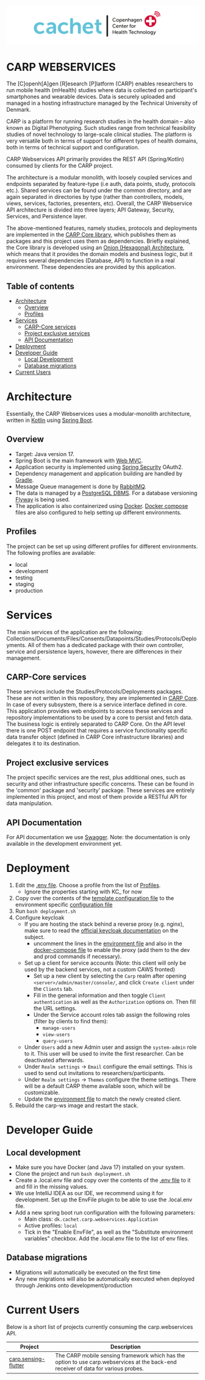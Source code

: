 ![CACHET](src/main/resources/image/cachet.png)

# CARP WEBSERVICES

The [C]openh[A]gen [R]esearch [P]latform (CARP) enables researchers to run mobile health (mHealth) studies where data is collected on participant's smartphones and wearable devices. Data is securely uploaded and managed in a hosting infrastructure managed by the Technical University of Denmark.

CARP is a platform for running research studies in the health domain – also known as Digital Phenotyping. Such studies range from technical feasibility studies of novel technology to large-scale clinical studies. The platform is very versatile both in terms of support for different types of health domains, both in terms of technical support and configuration.

CARP Webservices API primarily provides the REST API (Spring/Kotlin) consumed by clients for the CARP project.

The architecture is a modular monolith, with loosely coupled services and endpoints separated by feature-type (i.e auth, data points, study, protocols etc.). Shared services can be found under the common directory, and are again separated in directories by type (rather than controllers, models, views, services, factories, presenters, etc). Overall, the CARP Webservice API architecture is divided into three layers; API Gateway, Security, Services, and Persistence layer.

The above-mentioned features, namely studies, protocols and deployments are implemented in the [CARP Core library](https://github.com/cph-cachet/carp.core-kotlin), which publishes them as packages and this project uses them as dependencies. Briefly explained, the Core library is developed using an [Onion (Hexagonal) Architecture](https://en.wikipedia.org/wiki/Hexagonal_architecture_(software)), which means that it provides the domain models and business logic, but it requires several dependencies (Database, API) to function in a real environment. These dependencies are provided by this application.

## Table of contents

- [Architecture](#architecture)
  * [Overview](#overview)
  * [Profiles](#profiles)
- [Services](#services)
  * [CARP-Core services](#carp-core-services)
  * [Project exclusive services](#project-exclusive-services)
  * [API Documentation](#api-documentation)
- [Deployment](#deployment)
- [Developer Guide](#developer-guide)
  * [Local Development](#local-development)
  * [Database migrations](#database-migrations)
- [Current Users](#current-users)

# Architecture

Essentially, the CARP Webservices uses a modular-monolith architecture, written in [Kotlin](https://kotlinlang.org/) using [Spring Boot](https://spring.io/projects/spring-boot). 

## Overview

- Target: Java version 17.
- Spring Boot is the main framework with [Web MVC](https://docs.spring.io/spring-framework/docs/3.2.x/spring-framework-reference/html/mvc.html).
- Application security is implemented using [Spring Security](https://spring.io/projects/spring-security) OAuth2.
- Dependency management and application building are handled by [Gradle](https://gradle.org/).
- Message Queue management is done by [RabbitMQ](https://www.rabbitmq.com/). 
- The data is managed by a [PostgreSQL DBMS](https://www.postgresql.org/).  For a database versioning [Flyway](https://flywaydb.org/) is being used.
- The application is also containerized using [Docker](https://www.docker.com/). [Docker compose](https://docs.docker.com/compose/) files are also configured to help setting up different environments.

## Profiles

The project can be set up using different profiles for different environments. The following profiles are available:
- local
- development
- testing
- staging
- production

# Services

The main services of the application are the following: Collections/Documents/Files/Consents/Datapoints/Studies/Protocols/Deployments. All of them has a dedicated package with their own controller, service and persistence layers, however, there are differences in their management.

## CARP-Core services

These services include the Studies/Protocols/Deployments packages. These are not written in this repository, they are implemented in [CARP Core](https://github.com/cph-cachet/carp.core-kotlin). In case of every subsystem, there is a service interface defined in core. This application provides web endpoints to access these services and repository implementations to be used by a core to persist and fetch data. The business logic is entirely separated to CARP Core. On the API level there is one POST endpoint that requires a service functionality specific data transfer object (defined in CARP Core infrastructure libraries) and delegates it to its destination.

## Project exclusive services

The project specific services are the rest, plus additional ones, such as security and other infrastructure specific concerns. These can be found in the 'common' package and 'security' package. These services are entirely implemented in this project, and most of them provide a RESTful API for data manipulation.

## API Documentation

For API documentation we use [Swagger](https://cans.cachet.dk/dev/swagger-ui/index.html). Note: the documentation is only available in the development environment yet.

# Deployment

1. Edit the [.env file](deployment/.env). Choose a profile from the list of [Profiles](#profiles).
   - Ignore the properties starting with KC_ for now
2. Copy over the contents of the [template configuration file](src/main/resources/config/application-local.yml) to the environment specific [configuration file](src/main/resources/config) 
3. Run `bash deployment.sh`
4. Configure keycloak
   - If you are hosting the stack behind a reverse proxy (e.g. nginx), make sure to read the [official keycloak documentation](https://www.keycloak.org/docs/latest/server_installation/#_setting-up-a-load-balancer-or-proxy) on the subject.
     - uncomment the lines in the [environment file](deployment/.env) and also in the [docker-compose file](docker-compose.yml) to enable the proxy (add them to the dev and prod commands if necessary).
   - Set up a client for service accounts (Note: this client will only be used by the backend services, not a custom CAWS fronted)
     - Set up a new client by selecting the `Carp` realm after opening `<server>/admin/master/console/`, and click `Create client` under the `Clients` tab.
     - Fill in the general information and then toggle `Client authentication` as well as the `Authorization` options on. Then fill the URL settings.
     - Under the Service account roles tab assign the following roles (filter by clients to find them):
       - `manage-users`
       - `view-users`
       - `query-users`
   - Under `Users` add a new Admin user and assign the `system-admin` role to it. This user will be used to invite the first researcher. Can be deactivated afterwards.
   - Under `Realm settings` -> `Email` configure the email settings. This is used to send out invitations to researchers/participants.
   - Under `Realm settings` -> `Themes` configure the theme settings. There will be a default CARP theme available soon, which will be customizable.
   - Update the [environment file](deployment/.env) to match the newly created client.
5. Rebuild the carp-ws image and restart the stack.

# Developer Guide 

## Local development 
  
- Make sure you have Docker (and Java 17) installed on your system.
- Clone the project and run `bash deployment.sh`
- Create a .local.env file and copy over the contents of the [.env file](deployment/.env) to it and fill in the missing values.
- We use IntelliJ IDEA as our IDE, we recommend using it for development. Set up the EnvFile plugin to be able to use the .local.env file.
- Add a new spring boot run configuration with the following parameters:
  - Main class: `dk.cachet.carp.webservices.Application`
  - Active profiles: `local`
  - Tick in the "Enable EnvFile", as well as the "Substitute environment variables" checkbox. Add the .local.env file to the list of env files.

## Database migrations

- Migrations will automatically be executed on the first time
- Any new migrations will also be automatically executed when deployed through Jenkins onto development/production

# Current Users

Below is a short list of projects currently consuming the carp.webservices API.

| Project                                                                    | Description                                                                                                                         |
|----------------------------------------------------------------------------|-------------------------------------------------------------------------------------------------------------------------------------|
| [carp.sensing-flutter](https://github.com/cph-cachet/carp.sensing-flutter) | The CARP mobile sensing framework which has the option to use carp.webservices at the back-end receiver of data for various probes. |
